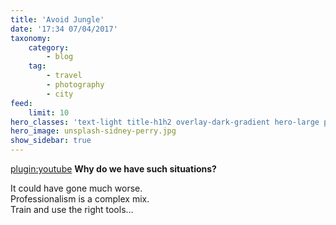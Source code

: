 ```yaml
---
title: 'Avoid Jungle'
date: '17:34 07/04/2017'
taxonomy:
    category:
        - blog
    tag:
        - travel
        - photography
        - city
feed:
    limit: 10
hero_classes: 'text-light title-h1h2 overlay-dark-gradient hero-large parallax'
hero_image: unsplash-sidney-perry.jpg
show_sidebar: true
---
```


[plugin:youtube](https://www.youtube.com/watch?time_continue=3&v=6SMUIL4y1uM)
**Why do we have such situations?**

It could have gone much worse.  
Professionalism is a complex mix.  
Train and use the right tools…